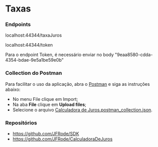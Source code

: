 # Taxas

### Endpoints
localhost:44344/taxaJuros

localhost:44344/token

Para o endpoint Token, é necessário enviar no body "9eaa8580-cdda-4354-bdae-9e5a1be59e0b"

### Collection do Postman
Para facilitar o uso da aplicação, abra o [Postman](https://www.postman.com) e siga as instruções abaixo:
- No menu File clique em Import;
- Na aba **File** clique em **Upload files**;
- Selecione o arquivo [Calculadora de Juros.postman_collection.json](https://github.com/JFRode/Taxas/blob/master/Calculadora%20de%20Juros.postman_collection.json).

### Repositórios
- https://github.com/JFRode/SDK
- https://github.com/JFRode/CalculadoraDeJuros
